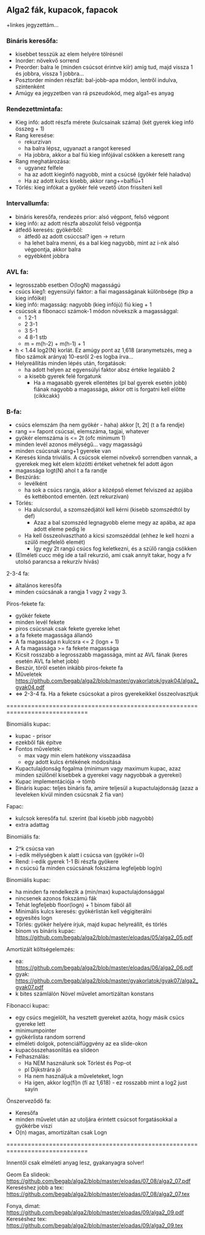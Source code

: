 ## Alga2 fák, kupacok, fapacok
+linkes jegyzettám...

### Bináris keresőfa:
* kisebbet tesszük az elem helyére tölrésnél
* Inorder: növekvő sorrend
* Preorder: balra le (minden csúcsot érintve kiír) amíg tud, majd vissza 1 és jobbra, vissza 1 jobbra…
* Posztorder minden részfát: bal-jobb-apa módon, lentről indulva, szintenként
* Amúgy ea jegyzetben van rá pszeudokód, meg alga1-es anyag

### Rendezettmintafa:
* Kieg infó: adott részfa mérete (kulcsainak száma) (két gyerek kieg infó összeg + 1)
* Rang keresése: 
    * rekurzívan
    * ha balra lépsz, ugyanazt a rangot keresed
    * Ha jobbra, akkor a bal fiú kieg infójával csökken a keresett rang
* Rang meghatározása: 
    * ugyanez felfele
    * ha az adott kieginfó nagyobb, mint a csúcsé (gyökér felé haladva)
    * Ha az adott kulcs kisebb, akkor rang+=balfiú+1
* Törlés: kieg infókat a gyökér felé vezető úton frissíteni kell

### Intervallumfa:
* bináris keresőfa, rendezés prior: alsó végpont, felső végpont
* kieg infó: az adott részfa abszolút felső végpontja
* átfedő keresés: gyökérből: 
    * átfedő az adott csúccsal? igen -> return
    * ha lehet balra menni, és a bal kieg nagyobb, mint az i-nk alsó végpontja, akkor balra
    * egyébként jobbra

### AVL fa:
* legrosszabb esetben O(logN) magasságú
* csúcs kieg1: egyensúlyi faktor: a fiai magasságának különbsége (tkp a kieg infóiké)
* kieg infó: magasság: nagyobb (kieg infójú) fiú kieg + 1
* csúcsok a fibonacci számok-1 módon növekszik a magassággal: 
    * 1 2-1
    * 2 3-1
    * 3 5-1
    * 4 8-1 stb
    * m = m(h-2) + m(h-1) + 1 
* h < 1.44 log2(N) korlát. Ez amúgy pont az 1,618 (aranymetszés, meg a fibo számok aránya) 10-esről 2-es logba írva…
* Helyreállítás minden lépés után, forgatások:
    * ha adott helyen az egyensúlyi faktor absz értéke legalább 2
    * a kisebb gyerek felé forgatunk
        * Ha a magasabb gyerek ellentétes (pl bal gyerek esetén jobb) fiának  nagyobb a magassága, akkor ott is forgatni kell előtte (cikkcakk)

### B-fa:
* csúcs elemszám (ha nem gyökér - haha) akkor [t, 2t] (t a fa rendje)
* rang == fapont csúcsai, elemszáma, tagjai, whatever
* gyökér elemszáma is <= 2t (ofc minimum 1)
* minden levél azonos mélységű… vagy magasságú
* minden csúcsnak rang+1 gyereke van 
* Keresés kinda triviális. A csúcsok elemei növekvő sorrendben vannak, a gyerekek meg két elem közötti értéket vehetnek fel adott ágon
* magassága logt(N) ahol t a fa randje
* Beszúrás:
    * levélként
    * ha sok a csúcs rangja, akkor a középső elemet felviszed az apjába és kettébontod ementén. (ezt rekurzívan)
* Törlés:
    * Ha alulcsordul, a szomszédjától kell kérni (kisebb szomszédtól by def)
        * Azaz a bal szomszéd legnagyobb eleme megy az apába, az apa adott eleme pedig le
    * Ha kell összeolvasztható a kicsi szomszéddal (ehhez le kell hozni a szülő megfelelő elemét)
        * Így egy 2t rangú csúcs fog keletkezni, és a szülő rangja csökken
* (Elméleti cucc még ide a tail rekurzió, ami csak annyit takar, hogy a fv utolsó parancsa a rekurzív hívás)


2-3-4 fa:
* általános keresőfa
* minden csúcsának a rangja 1 vagy 2 vagy 3. 

Piros-fekete fa:
* gyökér fekete
* minden levél fekete
* piros csúcsnak csak fekete gyereke lehet
* a fa fekete magassága állandó
* A fa magassága n kulcsra <= 2 (logn + 1)
* A fa magassága >= fa fekete magassága 
* Kicsit rosszabb a legrosszabb magassága, mint az AVL fának (keres esetén AVL fa lehet jobb)
* Beszúr, töröl esetén inkább piros-fekete fa
* Műveletek https://github.com/begab/alga2/blob/master/gyakorlatok/gyak04/alga2_gyak04.pdf
* <=> 2-3-4 fa. Ha a fekete csúcsokat a piros gyerekeikkel összeolvasztjuk

=============================================================================


Binomiális kupac:
* kupac - prisor
* ezekből fák építve
* Fontos műveletek:
    * max vagy min elem hatékony visszaadása
    * egy adott kulcs értékének módosítása
* Kupactulajdonság fogalma (minimum vagy maximum kupac, azaz minden szülőnél kisebbek a gyerekei vagy nagyobbak a gyerekei)
* Kupac implementációja -> tömb
* Bináris kupac: teljes bináris fa, amire teljesül a kupactulajdonság (azaz a leveleken kívül minden csúcsnak 2 fia van)

Fapac:
* kulcsok keresőfa tul. szerint (bal kisebb jobb nagyobb)
* extra adattag

Binomiális fa:
* 2^k csúcsa van
* i-edik mélységben k alatt i csúcsa van (gyökér i=0)
* Rend: i-edik gyerek 1-1 Bi részfa gyökere
* n csúcsú fa minden csúcsának fokszáma legfeljebb log(n)

Binomiális kupac:
* ha minden fa rendelkezik a (min/max) kupactulajdonsággal
* nincsenek azonos fokszámú fák
* Tehát legfeljebb floor(logn) + 1 binom fából áll
* Minimális kulcs keresés: gyökérlistán kell végigiterálni
* egyesítés logn
* Törlés: gyökér helyére írjuk, majd kupac helyreállít, és törlés
* binom vs bináris kupac: https://github.com/begab/alga2/blob/master/eloadas/05/alga2_05.pdf

Amortizált költségelemzés:
* ea: https://github.com/begab/alga2/blob/master/eloadas/06/alga2_06.pdf
* gyak: https://github.com/begab/alga2/blob/master/gyakorlatok/gyak07/alga2_gyak07.pdf
* k bites számlálón Növel művelet amortizáltan konstans

Fibonacci kupac:
* egy csúcs megjelölt, ha vesztett gyereket azóta, hogy másik csúcs gyereke lett
* minimumpointer
* gyökérlista random sorrend
* elméleti dolgok, potenciálfüggvény az ea slide-okon
* kupacösszehasonlítás ea slideon
* Felhasználás:
    * Ha NEM használunk sok Törlést és Pop-ot
    * pl Dijkstrára jó
    * Ha nem használjuk a műveleteket, logn
    * Ha igen, akkor log(fí)n (fí az 1,618) - ez rosszabb mint a log2 just sayin

Önszerveződő fa:
* Keresőfa
* minden művelet után az utoljára érintett csúcsot forgatásokkal a gyökérbe viszi
* O(n) magas, amortizáltan csak Logn


=============================================================================

Innentől csak elméleti anyag lesz, gyakanyagra solver!

Geom
Ea slideok: https://github.com/begab/alga2/blob/master/eloadas/07_08/alga2_07.pdf
Kereséshez jobb a tex:
https://github.com/begab/alga2/blob/master/eloadas/07_08/alga2_07.tex

Fonya, dimat:
https://github.com/begab/alga2/blob/master/eloadas/09/alga2_09.pdf
Kereséshez tex:
https://github.com/begab/alga2/blob/master/eloadas/09/alga2_09.tex





